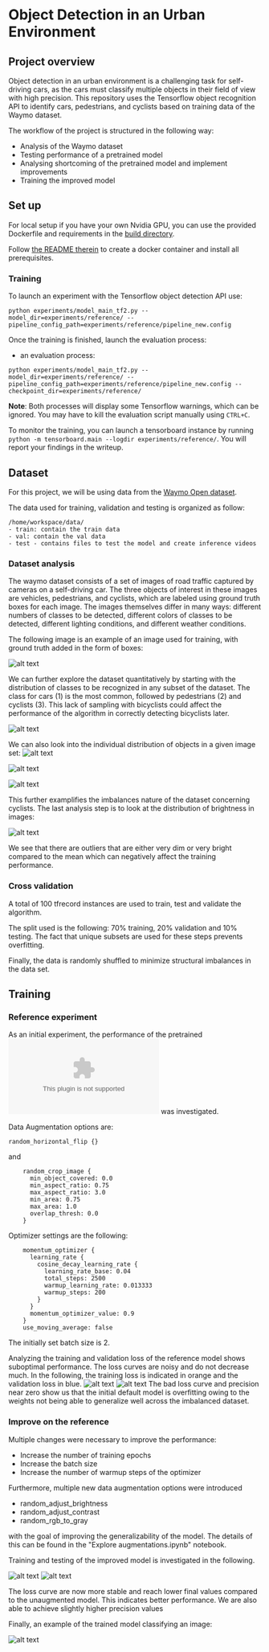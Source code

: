 # Object Detection in an Urban Environment




## Project overview
Object detection in an urban environment is a challenging task for self-driving cars, 
as the cars must classify multiple objects in their field of view with high precision. 
This repository uses the Tensorflow object recognition API to identify cars, pedestrians, and cyclists based 
on training data of the Waymo dataset.

The workflow of the project is structured in the following way:
- Analysis of the Waymo dataset 
- Testing performance of a pretrained model 
- Analysing shortcoming of the pretrained model and implement improvements 
- Training the improved model 


## Set up
For local setup if you have your own Nvidia GPU, you can use the provided Dockerfile and requirements in the [build directory](./build).

Follow [the README therein](./build/README.md) to create a docker container and install all prerequisites.



### Training

To launch an experiment with the Tensorflow object detection API use:
```
python experiments/model_main_tf2.py --model_dir=experiments/reference/ --pipeline_config_path=experiments/reference/pipeline_new.config
```
Once the training is finished, launch the evaluation process:
* an evaluation process:
```
python experiments/model_main_tf2.py --model_dir=experiments/reference/ --pipeline_config_path=experiments/reference/pipeline_new.config --checkpoint_dir=experiments/reference/
```

**Note**: Both processes will display some Tensorflow warnings, which can be ignored. You may have to kill the evaluation script manually using
`CTRL+C`.

To monitor the training, you can launch a tensorboard instance by running `python -m tensorboard.main --logdir experiments/reference/`. You will report your findings in the writeup.

## Dataset

For this project, we will be using data from the [Waymo Open dataset](https://waymo.com/open/).

The data used for training, validation and testing is organized as follow:
```
/home/workspace/data/
- train: contain the train data 
- val: contain the val data 
- test - contains files to test the model and create inference videos
```

### Dataset analysis

The waymo dataset consists of a set of images of road traffic captured by cameras on a self-driving car. The three objects of interest in these images are vehicles, pedestrians, and cyclists, which are labeled using ground truth boxes for each image. The images themselves differ in many ways: different numbers of classes to be detected, different colors of classes to be detected, different lighting conditions, and different weather conditions.

The following image is an example of an image used for training, with ground truth added in the form of boxes:

![alt text](im/ex.png)

We can further explore the dataset quantitatively by starting with the distribution of classes to be recognized in any subset of the dataset. The class for cars (1) is the most common, followed by pedestrians (2) and cyclists (3). This lack of sampling with bicyclists could affect the performance of the algorithm in correctly detecting bicyclists later.

![alt text](im/class_dist.png)

We can also look into the individual distribution of objects in a given image set: 
![alt text](im/car.png)


![alt text](im/ped.png)


![alt text](im/cy.png)

This further examplifies the imbalances nature of the dataset concerning cyclists.
The last analysis step is to look at the distribution of brightness in images:

![alt text](im/bright.png)

We see that there are outliers that are either very dim or very bright compared to the mean which can negatively affect the training performance.

### Cross validation
A total of 100 tfrecord instances are used to train, test and validate the algorithm. 

The split used is the following: 70% training, 20% validation and 10% testing. The fact that unique subsets are used for these steps prevents overfitting. 

Finally, the data is randomly shuffled to minimize structural imbalances in the data set.

## Training
### Reference experiment
As an initial experiment, the performance of the pretrained 
![residual network model ](http://download.tensorflow.org/models/object_detection/tf2/20200711/ssd_resnet50_v1_fpn_640x640_coco17_tpu-8.tar.gz)
was investigated. 

Data Augmentation options are:

```
random_horizontal_flip {}
```

and

```
    random_crop_image {
      min_object_covered: 0.0
      min_aspect_ratio: 0.75
      max_aspect_ratio: 3.0
      min_area: 0.75
      max_area: 1.0
      overlap_thresh: 0.0
    }
```

Optimizer settings are the following:
```
    momentum_optimizer {
      learning_rate {
        cosine_decay_learning_rate {
          learning_rate_base: 0.04
          total_steps: 2500
          warmup_learning_rate: 0.013333
          warmup_steps: 200
        }
      }
      momentum_optimizer_value: 0.9
    }
    use_moving_average: false
```

The initially set batch size is 2. 

Analyzing the training and validation loss of the reference model shows suboptimal performance. 
The loss curves are noisy and do not decrease much. In the following, 
the training loss is indicated in orange and the validation loss in blue.
![alt text](im/un.png)
![alt text](im/un_prec.png)
The bad loss curve and precision near zero show us that the initial default model is overfitting owing 
to the weights not being able to generalize well across the imbalanced dataset.



### Improve on the reference
Multiple changes were necessary to improve the performance: 
- Increase the number of training epochs 
- Increase the batch size 
- Increase the number of warmup steps of the optimizer 

Furthermore, multiple new data augmentation options were introduced

- random_adjust_brightness
- random_adjust_contrast
- random_rgb_to_gray

with the goal of improving the generalizability of the model.
The details of this can be found in the  "Explore augmentations.ipynb" notebook.

Training and testing of the improved model is investigated in the following.

![alt text](im/tr.png)
![alt text](im/tr_prec.png)


The loss curve are now more stable and reach lower final values compared to the unaugmented model. 
This indicates better performance. We are also able to achieve slightly higher precision values


Finally, an example of the trained model classifying an image:

![alt text](im/ex_tr.png)



